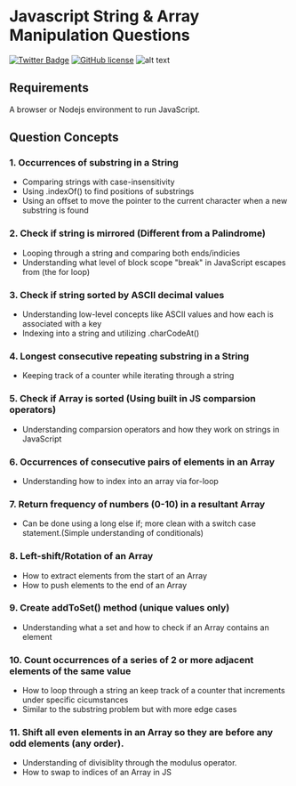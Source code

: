 # Javascript String & Array Manipulation Questions 
[![Twitter Badge](https://img.shields.io/badge/chat-twitter-blue.svg)](https://twitter.com/ArrayLikeObj)
[![GitHub license](https://img.shields.io/github/license/ethanny2/js-functions-practice)](https://github.com/ethanny2/js-functions-practice)
![alt text](https://i.gyazo.com/49aa39078914e92aab2933695e5d456e.png "Solution to question 3")

## Requirements
A browser or Nodejs environment to run JavaScript.

## Question Concepts 

### 1. Occurrences of substring in a String
- Comparing strings with case-insensitivity
- Using .indexOf() to find positions of substrings
- Using an offset to move the pointer to the current character when a new substring is found

### 2. Check if string is mirrored (Different from a Palindrome)
- Looping through a string and comparing both ends/indicies 
- Understanding what level of block scope "break" in JavaScript escapes from (the for loop)

### 3. Check if string sorted by ASCII decimal values
- Understanding low-level concepts like ASCII values and how each is associated with a key
- Indexing into a string and utilizing .charCodeAt() 

### 4. Longest consecutive repeating substring in a String
- Keeping track of a counter while iterating through a string

### 5. Check if Array is sorted (Using built in JS comparsion operators)
- Understanding comparsion operators and how they work on strings in JavaScript

### 6. Occurrences of consecutive pairs of elements in an Array
- Understanding how to index into an array via for-loop

### 7. Return frequency of numbers (0-10) in a resultant Array
- Can be done using a long else if; more clean with a switch case statement.(Simple understanding of conditionals)

### 8. Left-shift/Rotation of an Array
- How to extract elements from the start of an Array
- How to push elements to the end of an Array

### 9. Create addToSet() method (unique values only)
- Understanding what a set and how to check if an Array contains an element

### 10. Count occurrences of a series of 2 or more adjacent elements of the same value 
- How to loop through a string an keep track of a counter that increments under specific cicumstances
- Similar to the substring problem but with more edge cases 



### 11. Shift all even elements in an Array so they are before any odd elements (any order).
- Understanding of divisiblity through the modulus operator.
- How to swap to indices of an Array in JS
